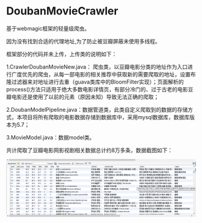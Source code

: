 # DoubanMovieCrawler
基于webmagic框架的轻量级爬虫。

因为没有找到合适的代理地址,为了防止被豆瓣屏蔽未使用多线程。

框架部分的代码并未上传，上传类的说明如下：

1.CrawlerDoubanMovieNew.java： 爬虫类，以豆瓣电影分类的地址作为入口进行广度优先的爬虫，从每一部电影的相关推荐中获取新的需要爬取的地址，设置布隆过滤器来对地址进行去重（guava类库中的BloomFilter实现）；页面解析的process()方法只适用于绝大多数电影详情页，有部分冷门的、过于古老的电影豆瓣电影还是使用了以前的元素（原因未知）导致无法正确的爬取；

2.DoubanModelPipeline.java：数据管道类，此类自定义爬取到的数据的存储方式，本项目将所有爬取的电影数据存储到数据库中，采用mysql数据库，数据库版本为5.7；

3.MovieModel.java：数据model类。

共计爬取了豆瓣电影网影视剧相关数据总计约8万多条，数据截图如下：

![image](https://github.com/masterwugui/DoubanMovieCrawler/blob/master/images/%E6%95%B0%E6%8D%AE%E5%BA%93%E5%AD%98%E5%82%A8%E6%95%B0%E6%8D%AE.png)

